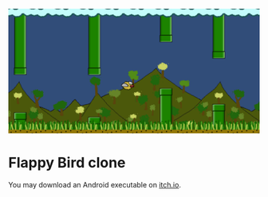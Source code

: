![](/../Screenshots/banner.png?raw=true)

# Flappy Bird clone

You may download an Android executable on [itch.io](https://snma.itch.io/flappybird-clone).
